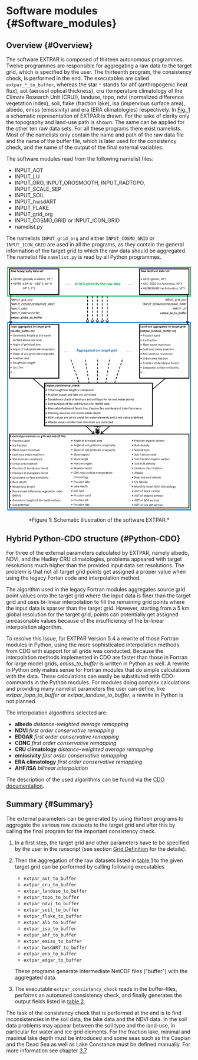 # Software modules {#Software_modules}

## Overview {#Overview}

The software EXTPAR is composed of thirteen autonomous programmes.
Twelve programmes are responsible for aggregating a raw data to the
target grid, which is specified by the user. The thirteenth program, the
consistency check, is performed in the end. The executables are called
`extpar_*_to_buffer`, whereas the star `*` stands for ahf
(anthropogenic heat flux), aot (aerosol optical thickness), cru
(temperature climatology of the Climate Research Unit (CRU)), landuse,
topo, ndvi (normalized difference vegetation index), soil, flake
(fraction lake), isa (impervious surface area), albedo, emiss
(emissivity) and era (ERA climatologies) respectively.
In [Fig. 1](#fig:EXTPAR_Figure) a schematic representation of EXTPAR is
drawn. For the sake of clarity only the topography and land-use path is
shown. The same can be applied for the other ten raw data sets. For all
these programs there exist namelists. Most of the namelists only contain
the name and path of the raw data file and the name of the buffer file,
which is later used for the consistency check, and the name of the
output of the final external variables.

The software modules read from the following namelist files:

-   INPUT_AOT
-   INPUT_LU
-   INPUT_ORO, INPUT_OROSMOOTH, INPUT_RADTOPO, INPUT_SCALE_SEP
-   INPUT_SOIL
-   INPUT_hwsdART
-   INPUT_FLAKE
-   INPUT_grid_org
-   INPUT_COSMO_GRID or INPUT_ICON_GRID
-   namelist.py

The namelists `INPUT_grid_org` and either `INPUT_COSMO_GRID` or
`INPUT_ICON_GRID` are used in all the programs, as they contain the
general information of the target grid to which the raw data should be
aggregated. The namelist file `namelist.py` is read by all Python
programmes.

<a name="fig:EXTPAR_Figure"></a>

![](EXTPAR_Figure.png) 
<center>*Figure 1: Schematic illustration of the software EXTPAR.*</center>

## Hybrid Python-CDO structure {#Python-CDO}

For three of the external parameters calculated by EXTPAR, namely
albedo, NDVI, and the Hadley CRU climatologies, problems appeared with
target resolutions much higher than the provided input data set
resolutions. The problem is that not all target grid points get assigned
a proper value when using the legacy Fortan code and interpolation
method.

The algorithm used in the legacy Fortran modules aggregates source grid
point values onto the target grid where the input data is finer than the
target grid and uses bi-linear interpolation to fill the remaining grid
points where the input data is sparser than the target grid. However,
starting from a 5 km global resolution for the target grid, points can
potentially get assigned unreasonable values because of the
insufficiency of the bi-linear interpolation algorithm.

To resolve this issue, for EXTPAR Version 5.4 a rewrite of those Fortran
modules in Python, using the more sophisticated interpolation methods
from CDO with support for all grids was conducted. Because the
interpolation methods implemented in CDO are faster than those in
Fortran for large model grids, *emiss_to_buffer* is written in Python
as well. A rewrite in Python only makes sense for Fortran modules that
do simple calculations with the data. These calculations can easily be
substituted with CDO-commands in the Python modules. For modules doing
complex calculations and providing many namelist parameters the user can
define, like *extpar_topo_to_buffer* or
*extpar_landuse_to_buffer*, a rewrite in Python is not planned.

The interpolation algorithms selected are:

-   **albedo** *distance-weighted average remapping*
-   **NDVI** *first order conservative remapping*
-   **EDGAR** *first order conservative remapping*
-   **CDNC** *first order conservative remapping*
-   **CRU climatology** *distance-weighted average remapping*
-   **emissivity** *first order conservative remapping*
-   **ERA climatology** *first order conservative remapping*
-   **AHF/ISA** *bilinear interpolation*

The description of the used algorithms can be found via the [CDO
documentation](https://code.mpimet.mpg.de/projects/cdo/embedded/cdo.pdf).

## Summary {#Summary}

The external parameters can be generated by using thirteen programs to
aggregate the various raw datasets to the target grid and after this by
calling the final program for the important consistency check.

1.  In a first step, the target grid and other parameters have to be
    specified by the user in the runscript (see section
    [Grid Definition](./user_manual_06_namelist_input.md#namelist_input_for_extpar_grid_def) for the details).

2.  Then the aggregation of the raw datasets listed in [table 1](./user_manual_01_overall_description.md#input_raw_data) to the given target grid can be
    performed by calling following executables

    -   `extpar_aot_to_buffer`
    -   `extpar_cru_to_buffer`
    -   `extpar_landuse_to_buffer`
    -   `extpar_topo_to_buffer`
    -   `extpar_ndvi_to_buffer`
    -   `extpar_soil_to_buffer`
    -   `extpar_flake_to_buffer`
    -   `extpar_alb_to_buffer`
    -   `extpar_isa_to_buffer`
    -   `extpar_ahf_to_buffer`
    -   `extpar_emiss_to_buffer`
    -   `extpar_hwsdART_to_buffer`
    -   `extpar_era_to_buffer`
    -   `extpar_edgar_to_buffer`

    These programs generate intermediate NetCDF files ("buffer") with
    the aggregated data.

3.  The executable `extpar_consistency_check`
    reads in the buffer-files, performs an automated consistency check,
    and finally generates the output fields listed in
    [table 2](./user_manual_01_overall_description.md#extpar_output).

The task of the consistency check that is performed at the end is to
find inconsistencies in the soil data, the lake data and the NDVI data.
In the soil data problems may appear between the soil type and the
land-use, in particular for water and ice grid elements. For the
fraction lake, minimal and maximal lake depth must be introduced and
some seas such as the Caspian and the Dead Sea as well as Lake Constance
must be defined manually. For more information see chapter
[3.7](./user_manual_03_fortran_modules.md#extpar_consistency_check).